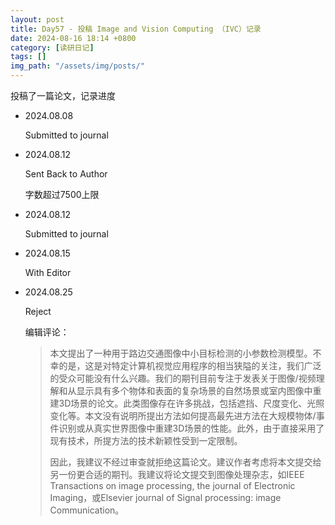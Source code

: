```yaml
---
layout: post
title: Day57 - 投稿 Image and Vision Computing （IVC）记录
date: 2024-08-16 18:14 +0800
category: [读研日记]
tags: []
img_path: "/assets/img/posts/"
---
```


投稿了一篇论文，记录进度

* 2024.08.08

    Submitted to journal

* 2024.08.12

    Sent Back to Author

    字数超过7500上限

* 2024.08.12

    Submitted to journal

* 2024.08.15

    With Editor

* 2024.08.25

    Reject

    编辑评论：

    > 本文提出了一种用于路边交通图像中小目标检测的小参数检测模型。不幸的是，这是对特定计算机视觉应用程序的相当狭隘的关注，我们广泛的受众可能没有什么兴趣。我们的期刊目前专注于发表关于图像/视频理解和从显示具有多个物体和表面的复杂场景的自然场景或室内图像中重建3D场景的论文。此类图像存在许多挑战，包括遮挡、尺度变化、光照变化等。本文没有说明所提出方法如何提高最先进方法在大规模物体/事件识别或从真实世界图像中重建3D场景的性能。此外，由于直接采用了现有技术，所提方法的技术新颖性受到一定限制。
    >
    > 因此，我建议不经过审查就拒绝这篇论文。建议作者考虑将本文提交给另一份更合适的期刊。我建议将论文提交到图像处理杂志，如IEEE Transactions on image processing, the journal of Electronic Imaging，或Elsevier journal of Signal processing: image Communication。
